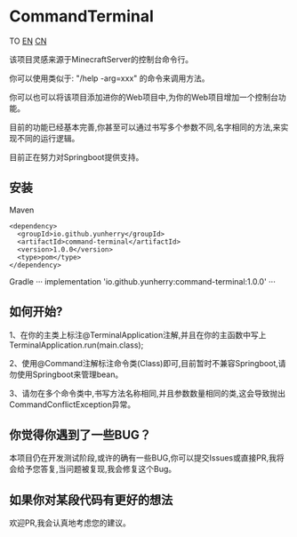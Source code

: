 # CommandTerminal

TO [EN](https://github.com/YunHerry/CommandTerminal/blob/master/README_EN.md) [CN](https://github.com/YunHerry/CommandTerminal/blob/master/README.md)

该项目灵感来源于MinecraftServer的控制台命令行。

你可以使用类似于: "/help -arg=xxx" 的命令来调用方法。

你可以也可以将该项目添加进你的Web项目中,为你的Web项目增加一个控制台功能。

目前的功能已经基本完善,你甚至可以通过书写多个参数不同,名字相同的方法,来实现不同的运行逻辑。

目前正在努力对Springboot提供支持。

## 安装
Maven
```
<dependency>
  <groupId>io.github.yunherry</groupId>
  <artifactId>command-terminal</artifactId>
  <version>1.0.0</version>
  <type>pom</type>
</dependency>
```
Gradle
···
implementation 'io.github.yunherry:command-terminal:1.0.0'
···
## 如何开始?
1、在你的主类上标注@TerminalApplication注解,并且在你的主函数中写上TerminalApplication.run(main.class);

2、使用@Command注解标注命令类(Class)即可,目前暂时不兼容Springboot,请勿使用Springboot来管理bean。

3、请勿在多个命令类中,书写方法名称相同,并且参数数量相同的类,这会导致抛出CommandConflictException异常。
## 你觉得你遇到了一些BUG？
本项目仍在开发测试阶段,或许的确有一些BUG,你可以提交Issues或直接PR,我将会给予您答复,当问题被复现,我会修复这个Bug。
## 如果你对某段代码有更好的想法
欢迎PR,我会认真地考虑您的建议。
